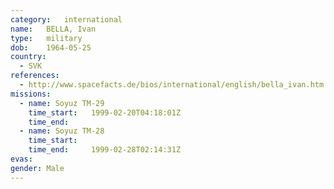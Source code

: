 ```yaml
---
category:	international
name:	BELLA, Ivan
type:	military
dob:	1964-05-25
country:
  - SVK
references:
  - http://www.spacefacts.de/bios/international/english/bella_ivan.htm
missions:
  - name: Soyuz TM-29
    time_start:   1999-02-20T04:18:01Z
    time_end:     
  - name: Soyuz TM-28
    time_start:   
    time_end:     1999-02-28T02:14:31Z
evas:
gender:	Male
---
```

